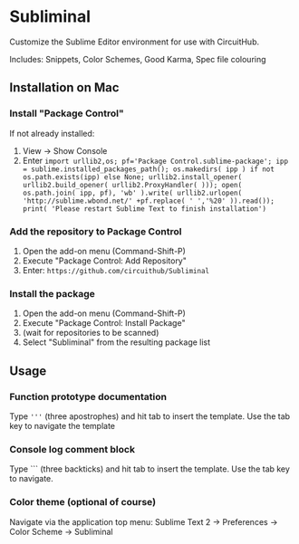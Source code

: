 Subliminal
==========

Customize the Sublime Editor environment for use with CircuitHub.

Includes: Snippets, Color Schemes, Good Karma, Spec file colouring

## Installation on Mac

### Install "Package Control" 

If not already installed:

1. View -> Show Console
2. Enter ```import urllib2,os; pf='Package Control.sublime-package'; ipp = sublime.installed_packages_path(); os.makedirs( ipp ) if not os.path.exists(ipp) else None; urllib2.install_opener( urllib2.build_opener( urllib2.ProxyHandler( ))); open( os.path.join( ipp, pf), 'wb' ).write( urllib2.urlopen( 'http://sublime.wbond.net/' +pf.replace( ' ','%20' )).read()); print( 'Please restart Sublime Text to finish installation')```

### Add the repository to Package Control

1. Open the add-on menu (Command-Shift-P)
2. Execute "Package Control: Add Repository"
3. Enter: ```https://github.com/circuithub/Subliminal```

### Install the package

1. Open the add-on menu (Command-Shift-P)
2. Execute "Package Control: Install Package"
3. (wait for repositories to be scanned)
4. Select "Subliminal" from the resulting package list



## Usage

### Function prototype documentation
Type `'''` (three apostrophes) and hit tab to insert the template. Use the tab key to navigate the template

### Console log comment block
Type ``` (three backticks) and hit tab to insert the template. Use the tab key to navigate.

### Color theme (optional of course)
Navigate via the application top menu: Sublime Text 2 -> Preferences -> Color Scheme -> Subliminal
